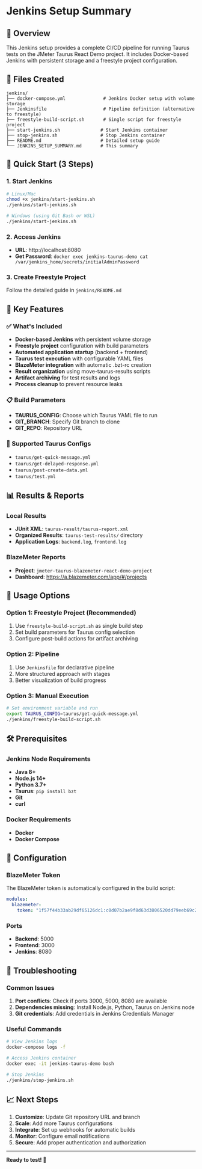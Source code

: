 # Jenkins Setup Summary

## 🎯 Overview

This Jenkins setup provides a complete CI/CD pipeline for running Taurus tests on the JMeter Taurus React Demo project. It includes Docker-based Jenkins with persistent storage and a freestyle project configuration.

## 📁 Files Created

```
jenkins/
├── docker-compose.yml              # Jenkins Docker setup with volume storage
├── Jenkinsfile                     # Pipeline definition (alternative to freestyle)
├── freestyle-build-script.sh       # Single script for freestyle project
├── start-jenkins.sh               # Start Jenkins container
├── stop-jenkins.sh                # Stop Jenkins container
├── README.md                      # Detailed setup guide
└── JENKINS_SETUP_SUMMARY.md       # This summary
```

## 🚀 Quick Start (3 Steps)

### 1. Start Jenkins
```bash
# Linux/Mac
chmod +x jenkins/start-jenkins.sh
./jenkins/start-jenkins.sh

# Windows (using Git Bash or WSL)
./jenkins/start-jenkins.sh
```

### 2. Access Jenkins
- **URL**: http://localhost:8080
- **Get Password**: `docker exec jenkins-taurus-demo cat /var/jenkins_home/secrets/initialAdminPassword`

### 3. Create Freestyle Project
Follow the detailed guide in `jenkins/README.md`

## 🔧 Key Features

### ✅ What's Included
- **Docker-based Jenkins** with persistent volume storage
- **Freestyle project** configuration with build parameters
- **Automated application startup** (backend + frontend)
- **Taurus test execution** with configurable YAML files
- **BlazeMeter integration** with automatic .bzt-rc creation
- **Result organization** using move-taurus-results scripts
- **Artifact archiving** for test results and logs
- **Process cleanup** to prevent resource leaks

### 📋 Build Parameters
- **TAURUS_CONFIG**: Choose which Taurus YAML file to run
- **GIT_BRANCH**: Specify Git branch to clone
- **GIT_REPO**: Repository URL

### 🎯 Supported Taurus Configs
- `taurus/get-quick-message.yml`
- `taurus/get-delayed-response.yml`
- `taurus/post-create-data.yml`
- `taurus/test.yml`

## 📊 Results & Reports

### Local Results
- **JUnit XML**: `taurus-result/taurus-report.xml`
- **Organized Results**: `taurus-test-results/` directory
- **Application Logs**: `backend.log`, `frontend.log`

### BlazeMeter Reports
- **Project**: `jmeter-taurus-blazemeter-react-demo-project`
- **Dashboard**: https://a.blazemeter.com/app/#/projects

## 🔄 Usage Options

### Option 1: Freestyle Project (Recommended)
1. Use `freestyle-build-script.sh` as single build step
2. Set build parameters for Taurus config selection
3. Configure post-build actions for artifact archiving

### Option 2: Pipeline
1. Use `Jenkinsfile` for declarative pipeline
2. More structured approach with stages
3. Better visualization of build progress

### Option 3: Manual Execution
```bash
# Set environment variable and run
export TAURUS_CONFIG=taurus/get-quick-message.yml
./jenkins/freestyle-build-script.sh
```

## 🛠️ Prerequisites

### Jenkins Node Requirements
- **Java 8+**
- **Node.js 14+**
- **Python 3.7+**
- **Taurus**: `pip install bzt`
- **Git**
- **curl**

### Docker Requirements
- **Docker**
- **Docker Compose**

## 🔧 Configuration

### BlazeMeter Token
The BlazeMeter token is automatically configured in the build script:
```yaml
modules:
  blazemeter:
    token: "1f57f44b33ab29df65126dc1:c0d07b2ae9f8d63d3806520dd79eeb69c26ea1376775ea743e81bcb091be3ddf5d03e559"
```

### Ports
- **Backend**: 5000
- **Frontend**: 3000
- **Jenkins**: 8080

## 🚨 Troubleshooting

### Common Issues
1. **Port conflicts**: Check if ports 3000, 5000, 8080 are available
2. **Dependencies missing**: Install Node.js, Python, Taurus on Jenkins node
3. **Git credentials**: Add credentials in Jenkins Credentials Manager

### Useful Commands
```bash
# View Jenkins logs
docker-compose logs -f

# Access Jenkins container
docker exec -it jenkins-taurus-demo bash

# Stop Jenkins
./jenkins/stop-jenkins.sh
```

## 📈 Next Steps

1. **Customize**: Update Git repository URL and branch
2. **Scale**: Add more Taurus configurations
3. **Integrate**: Set up webhooks for automatic builds
4. **Monitor**: Configure email notifications
5. **Secure**: Add proper authentication and authorization

---

**Ready to test! 🚀** 